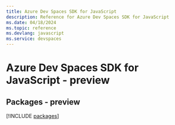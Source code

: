 ```yaml
---
title: Azure Dev Spaces SDK for JavaScript
description: Reference for Azure Dev Spaces SDK for JavaScript
ms.date: 04/18/2024
ms.topic: reference
ms.devlang: javascript
ms.service: devspaces
---
```

# Azure Dev Spaces SDK for JavaScript - preview
## Packages - preview
[!INCLUDE [packages](dev-spaces-index.md)]